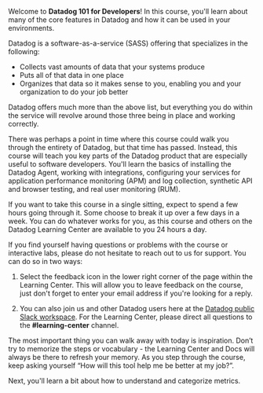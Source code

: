 Welcome to **Datadog 101 for Developers**! In this course, you'll learn about many of the core features in Datadog and how it can be used in your environments. 

Datadog is a software-as-a-service (SASS) offering that specializes in the following:

* Collects vast amounts of data that your systems produce
* Puts all of that data in one place
* Organizes that data so it makes sense to you, enabling you and your organization to do your job better

Datadog offers much more than the above list, but everything you do within the service will revolve around those three being in place and working correctly.

There was perhaps a point in time where this course could walk you through the entirety of Datadog, but that time has passed. Instead, this course will teach you key parts of the Datadog product that are especially useful to software developers. You'll learn the basics of installing the Datadog Agent, working with integrations, configuring your services for application performance monitoring (APM) and log collection, synthetic API and browser testing, and real user monitoring (RUM).

If you want to take this course in a single sitting, expect to spend a few hours going through it. Some choose to break it up over a few days in a week. You can do whatever works for you, as this course and others on the Datadog Learning Center are available to you 24 hours a day.

If you find yourself having questions or problems with the course or interactive labs, please do not hesitate to reach out to us for support. You can do so in two ways:

1. Select the feedback icon in the lower right corner of the page within the Learning Center. This will allow you to leave feedback on the course, just don't forget to enter your email address if you're looking for a reply.

2. You can also join us and other Datadog users here at the <a href="https://datadoghq.slack.com" target="_blank" rel="noopener noreferrer">Datadog public Slack workspace</a>. For the Learning Center, please direct all questions to the <strong>#learning-center</strong> channel. 

The most important thing you can walk away with today is inspiration. Don’t try to memorize the steps or vocabulary - the Learning Center and Docs will always be there to refresh your memory. As you step through the course, keep asking yourself “How will this tool help me be better at my job?”.

Next, you'll learn a bit about how to understand and categorize metrics.
